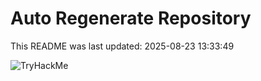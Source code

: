 # Auto Regenerate Repository

This README was last updated: 2025-08-23 13:33:49

 ![TryHackMe](https://tryhackme.com/badge/533634)